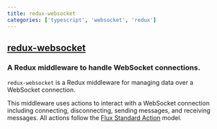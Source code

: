 ```yaml
---
title: redux-websocket
categories: ['typescript', 'websocket', 'redux']
---
```

## [redux-websocket](https://github.com/giantmachines/redux-websocket)

### A Redux middleware to handle WebSocket connections.


`redux-websocket` is a Redux middleware for managing data over a WebSocket connection.

This middleware uses actions to interact with a WebSocket connection including connecting, disconnecting, sending messages, and receiving messages. All actions follow the [Flux Standard Action](https://github.com/acdlite/flux-standard-action) model.
